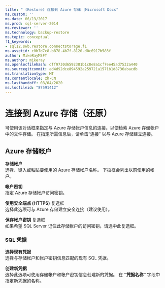 ```yaml
---
title: " (Restore) 连接到 Azure 存储 |Microsoft Docs"
ms.custom: ''
ms.date: 06/13/2017
ms.prod: sql-server-2014
ms.reviewer: ''
ms.technology: backup-restore
ms.topic: conceptual
f1_keywords:
- sql12.swb.restore.connectstorage.f1
ms.assetid: c0b7d7c8-b878-4b7f-8120-d0c6917b583f
author: MikeRayMSFT
ms.author: mikeray
ms.openlocfilehash: dff9730d6592381b1c8e8a1cf7ee45ad7532a440
ms.sourcegitcommit: ad4d92dce894592a259721a1571b1d8736abacdb
ms.translationtype: MT
ms.contentlocale: zh-CN
ms.lasthandoff: 08/04/2020
ms.locfileid: "87591412"
---
```

# <a name="connect-to-azure-storage-restore"></a>连接到 Azure 存储（还原）
  可使用该对话框来指定与 Azure 存储帐户信息的连接，以便检索 Azure 存储帐户中的文件存储。 在指定所需信息后，请单击“连接”  以与 Azure 存储建立连接。  
  
## <a name="azure-storage-account"></a>Azure 存储帐户  
 **存储帐户**  
 选择、键入或粘贴要使用的 Azure 存储帐户名称。 下拉框会列出以前使用的帐户。  
  
 **帐户密钥**  
 指定 Azure 存储帐户访问密钥。  
  
 **使用安全端点 (HTTPS)** 复选框  
 选择此选项可与 Azure 存储建立安全连接（建议使用）。  
  
 **保存帐户密钥** 复选框  
 如果希望 SQL Server 记住此存储帐户的访问密钥，请选中此复选框。  
  
### <a name="sql-credential"></a>SQL 凭据  
 **选择现有凭据**  
 选择与存储帐户和帐户密钥信息匹配的现有 SQL 凭据。  
  
 **创建新凭据**  
 选择此选项可使用存储帐户和帐户密钥信息创建新的凭据。 在 **“凭据名称”** 字段中指定新凭据的名称。  
  
  
